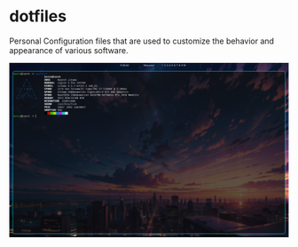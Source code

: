 # dotfiles
Personal Configuration files that are used to customize the behavior and appearance of various software.

![desktop screenshot](/pictures/desktop_screenshot.png)